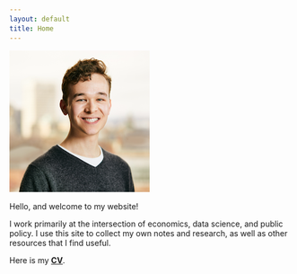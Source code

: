 ```yaml
---
layout: default
title: Home
---
```


![RIPL headshot](/images/ripl-ab.png)

Hello, and welcome to my website!

I work primarily at the intersection of economics, data science, and public policy. I use this site to collect my own notes and research, as well as other resources that I find useful.

Here is my [__CV__](/cv/bald-cv-feb2021.pdf).